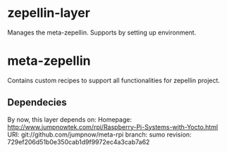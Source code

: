 # zepellin-layer

Manages the meta-zepellin. 
Supports by setting up environment.

# meta-zepellin

Contains custom recipes to support all functionalities for zepellin project.

## Dependecies

By now, this layer depends on:
Homepage: http://www.jumpnowtek.com/rpi/Raspberry-Pi-Systems-with-Yocto.html
URI: git://github.com/jumpnow/meta-rpi
branch: sumo
revision: 729ef206d51b0e350cab1d9f9972ec4a3cab7a62
